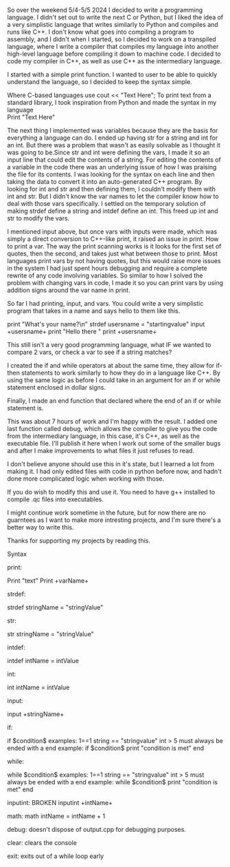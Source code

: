 So over the weekend 5/4-5/5 2024 I decided to write a programming language. I didn't set out to write the next C or Python, but I liked the idea of a very simplistic language that writes similarly to Python and compiles and runs like C++. I don't know what goes into compiling a program to assembly, and I didn't when I started, so I decided to work on a transpiled language,  where I write a compiler that compiles my language into another high-level language before compiling it down to machine code. I decided to code my compiler in C++, as well as use C++ as the intermediary language. 

I started with a simple print function. 
I wanted to user to be able to quickly understand the language, so I decided to keep the syntax simple.  

Where C-based languages use cout << "Text Here"; To print text from a standard library, I took inspiration from Python and made the syntax in my language  
Print "Text Here"  

The next thing I implemented was variables because they are the basis for everything a language can do. I ended up having str for a string and int for an int.
But there was a problem that wasn't as easily solvable as I thought it was going to be.Since str and int were defining the vars, I made it so an input line that could edit the contents of a string.
For editing the contents of a variable in the code there was an underlying issue of how I was praising the file for its contents. I was looking for the syntax on each line and then taking the 
data to convert it into an auto-generated C++ program. By looking for int 
and str and then defining them, I couldn't modify them with int and str.
But I didn't know the var names to let the compiler know how to deal with 
those vars specifically. I settled on the temporary solution of making 
strdef define a string and intdef define an int. This freed up int and str to 
modify the vars.   

I mentioned input above, but once vars with inputs were made, which was 
simply a direct conversion to C++-like print, it raised an issue in print. 
How to print a var. The way the print scanning works is it looks for the 
first set of quotes, then the second, and takes just what between those to 
print. Most languages print vars by not having quotes, but this would raise 
more issues in the system I had just spent hours debugging and require a 
complete rewrite of any code involving variables. So similar to how I 
solved the problem with changing vars in code, I made it so you can print 
vars by using addition signs around the var name in print.   

So far I had printing, input, and vars. You could write a very simplistic 
program that takes in a name and says hello to them like this.   

print "What's your name?\n" 
strdef usersname = "startingvalue" 
input +usersname+ 
print "Hello there " 
print +usersname+ 

This still isn't a very good programming language, what IF we wanted to 
compare 2 vars, or check a var to see if a string matches?  

I created the if and while operators at about the same time, they allow for 
if-then statements to work similarly to how they do in a language like 
C++. 
By using the same logic as before I could take in an argument for an if or 
while statement enclosed in dollar signs.   

Finally, I made an end function that declared where the end of an if or 
while statement is.

This was about 7 hours of work and I'm happy with the result. I added 
one last function called debug, which allows the compiler to give you the 
code from the intermediary language, in this case, it's C++, as well as the 
executable file. I'll publish it here when I work out some of the smaller 
bugs and after I make improvements to what files it just refuses to read.


I don't believe anyone should use this in it's state, but I learned a lot from making it.
I had only edited files with code in python before now, and hadn't done more complicated logic when working with those. 

If you do wish to modify this and use it. You need to have g++ installed to compile .qc files into executables.

I might continue work sometime in the future, but for now there are no guarntees as I want to make more intresting projects, and I'm sure there's a better way to write this.

Thanks for supporting my projects by reading this.




Syntax


print:

Print "text"
Print +varName+


strdef:

strdef stringName = "stringValue"


str:

str stringName = "stringValue"


intdef:

intdef intName = intValue


int:

int intName = intValue


input:

input +stringName+


if:

if \$condition\$ 
examples: 1==1  string == "stringvalue"  int > 5
must always be ended with a end
example:
if \$condition\$
print "condition is met"
end


while:

while \$condition\$ 
examples: 1==1  string == "stringvalue"  int > 5
must always be ended with a end
example:
while \$condition\$
print "condition is met"
end




inputint:
BROKEN
inputint +intName+


math:
math intName = intName + 1


debug:
doesn't dispose of output.cpp for debugging purposes.


clear:
clears the console


exit:
exits out of a while loop early



